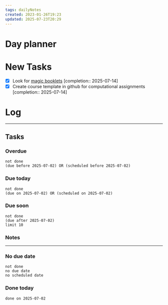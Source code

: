 ```yaml
---
tags: dailyNotes
created: 2023-01-26T19:23
updated: 2025-07-23T20:29
---
```

# Day planner


# New Tasks
- [x] Look for [magic booklets](../magic%20booklets.md) [completion:: 2025-07-14]
- [x] Create course template in github for computational assignments [completion:: 2025-07-14]

# Log

----
## Tasks
### Overdue
```tasks
not done
(due before 2025-07-02) OR (scheduled before 2025-07-02)
```

### Due today
```tasks
not done
(due on 2025-07-02) OR (scheduled on 2025-07-02)
```

### Due soon
```tasks
not done
(due after 2025-07-02)
limit 10
```

### Notes

----
### No due date
```tasks
not done
no due date
no scheduled date
```

### Done today
```tasks
done on 2025-07-02
```
